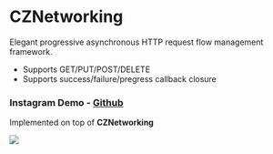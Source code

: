 # CZNetworking

Elegant progressive asynchronous HTTP request flow management framework.

* Supports GET/PUT/POST/DELETE
* Supports success/failure/pregress callback closure

### Instagram Demo - [Github](https://github.com/showt1me/CZInstagram)
Implemented on top of **CZNetworking**
 
<img src="https://media.giphy.com/media/jSWYS99p1rXe9nSCtp/giphy.gif"> 


